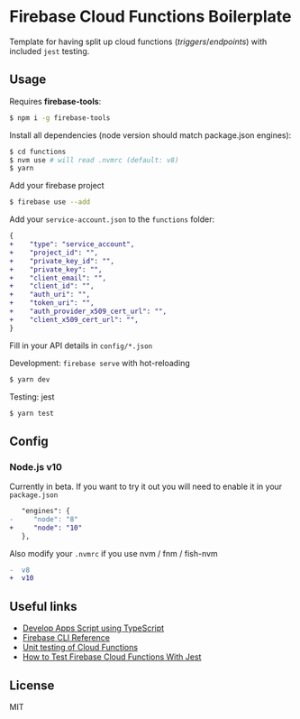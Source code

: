 # Firebase Cloud Functions Boilerplate

Template for having split up cloud functions (_triggers_/_endpoints_) with included `jest` testing.

## Usage

Requires **firebase-tools**:

```sh
$ npm i -g firebase-tools
```

Install all dependencies (node version should match package.json engines):

```sh
$ cd functions
$ nvm use # will read .nvmrc (default: v8)
$ yarn
```

Add your firebase project

```sh
$ firebase use --add
```

Add your `service-account.json` to the `functions` folder:

```diff
{
+    "type": "service_account",
+    "project_id": "",
+    "private_key_id": "",
+    "private_key": "",
+    "client_email": "",
+    "client_id": "",
+    "auth_uri": "",
+    "token_uri": "",
+    "auth_provider_x509_cert_url": "",
+    "client_x509_cert_url": "",
}
```

Fill in your API details in `config/*.json`

Development: `firebase serve` with hot-reloading

```sh
$ yarn dev
```

Testing: jest

```sh
$ yarn test
```

## Config

### Node.js v10

Currently in beta. If you want to try it out you will need to enable it in your `package.json`

```diff
   "engines": {
-     "node": "8"
+     "node": "10"
   },
```

Also modify your `.nvmrc` if you use nvm / fnm / fish-nvm

```diff
-  v8
+  v10
```

## Useful links

- [Develop Apps Script using TypeScript](https://developers.google.com/apps-script/guides/typescript)
- [Firebase CLI Reference](https://firebase.google.com/docs/cli/)
- [Unit testing of Cloud Functions](https://firebase.google.com/docs/functions/unit-testing)
- [How to Test Firebase Cloud Functions With Jest](https://angularfirebase.com/lessons/testing-cloud-functions-in-firebase/)

## License

MIT
